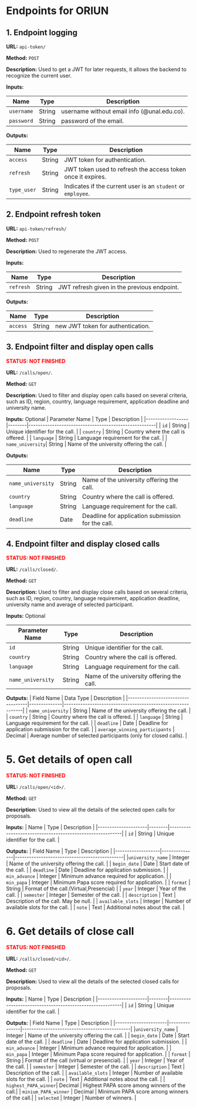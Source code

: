 # Endpoints for ORIUN

## 1. Endpoint logging
**URL:** `api-token/`

**Method:** `POST`

**Description:** Used to get a JWT for later requests, it allows the backend to 
recognize the current user.

**Inputs:**

| Name       | Type   | Description                                 |
|------------|--------|---------------------------------------------|
| `username` | String | username without email info (@unal.edu.co). |
| `password` | String | password of the email.                      |

**Outputs:**

| Name        | Type   | Description                                                  |
|-------------|--------|--------------------------------------------------------------|
| `access`    | String | JWT token for authentication.                                |
| `refresh`   | String | JWT token used to refresh the access token once it expires.  |
| `type_user` | String | Indicates if the current user is an `student` or `employee`. |


## 2. Endpoint refresh token
**URL:** `api-token/refresh/`

**Method:** `POST`

**Description:** Used to regenerate the JWT access.

**Inputs:**

| Name       | Type   | Description                                 |
|------------|--------|---------------------------------------------|
| `refresh`  | String | JWT refresh given in the previous endpoint. |

**Outputs:**

| Name        | Type   | Description                       |
|-------------|--------|-----------------------------------|
| `access`    | String | new JWT token for authentication. |


## 3. Endpoint filter and display open calls
<span style="color: red; font-weight: bold;"> STATUS: NOT FINISHED </span>

**URL:** `/calls/open/`. 

**Method:** `GET`

**Description:**  Used to filter and display open calls based on several criteria, such as ID, region, country, language requirement, application deadline and university name.

**Inputs:** Optional 
| Parameter Name   | Type   | Description                                          |
|------------------|--------|------------------------------------------------------|
| `id`             | String | Unique identifier for the call.                      |
| `country`        | String | Country where the call is offered.                   |
| `language`       | String | Language requirement for the call.                   |
| `name_university`| String | Name of the university offering the call.            |

**Outputs:**

| Name                | Type   | Description                                              |
|---------------------|--------|----------------------------------------------------------|
| `name_university`   | String | Name of the university offering the call.                |
| `country`           | String | Country where the call is offered.                       |
| `language`          | String | Language requirement for the call.                       |
| `deadline`          | Date   | Deadline for application submission for the call.        |

## 4. Endpoint filter and display closed calls
<span style="color: red; font-weight: bold;"> STATUS: NOT FINISHED </span>

**URL:** `/calls/closed/`. 

**Method:** `GET`

**Description:**  Used to filter and display close calls based on several criteria, such as ID, region, country, language requirement, application deadline, university name and average of selected participant.

**Inputs:** Optional

| Parameter Name   | Type   | Description                                          |
|------------------|--------|------------------------------------------------------|
| `id`             | String | Unique identifier for the call.                      |
| `country`        | String | Country where the call is offered.                   |
| `language`       | String | Language requirement for the call.                   |
| `name_university`| String | Name of the university offering the call.            |

**Outputs:**
| Field Name                        | Data Type    | Description                                                |
|-----------------------------------|--------------|------------------------------------------------------------|
| `name_university`                 | String       | Name of the university offering the call.                  |
| `country`                         | String       | Country where the call is offered.                         |
| `language`                        | String       | Language requirement for the call.                         |
| `deadline`                        | Date         | Deadline for application submission for the call.          |
| `average_winning_participants`    | Decimal      | Average number of selected participants (only for closed calls). |

# 5.  Get details of open call
<span style="color: red; font-weight: bold;"> STATUS: NOT FINISHED </span>

**URL:** `/calls/open/<id>/`. 

**Method:** `GET`

**Description:**  Used to view all the details of the selected open calls for proposals.

**Inputs:**
| Name                | Type   | Description                                              |
|---------------------|--------|----------------------------------------------------------|
| `id`                | String | Unique identifier for the call.                          |

**Outputs:**
| Field Name        | Type          | Description                                  |
|-------------------|---------------|----------------------------------------------|
|`university_name`  | Integer       | Name of the university offering the call.    |
| `begin_date`      |  Date         | Start date of the call.                      |
| `deadline`        | Date          | Deadline for application submission.         |
| `min_advance`     | Integer       | Minimum advance required for application.    |
| `min_papa`        | Integer       | Minimum Papa score required for application. |
| `format`          | String        | Format of the call.(Virtual,Presencial)      |
| `year`            | Integer       | Year of the call.                            |
| `semester`        | Integer       | Semester of the call.                        |
| `description`     | Text          | Description of the call. May be null.        |
| `available_slots` | Integer       | Number of available slots for the call.      |
| `note`            | Text          | Additional notes about the call.             |

# 6.  Get details of close call
<span style="color: red; font-weight: bold;"> STATUS: NOT FINISHED </span>

**URL:** `/calls/closed/<id>/`. 

**Method:** `GET`

**Description:**  Used to view all the details of the selected closed calls for proposals.

**Inputs:**
| Name                | Type   | Description                                              |
|---------------------|--------|----------------------------------------------------------|
| `id`                | String | Unique identifier for the call.                          |

**Outputs:**
| Field Name            | Type          | Description                                 |
|----------------------|---------------|----------------------------------------------|
|`university_name`     | Integer       | Name of the university offering the call.    |
| `begin_date`         |  Date         | Start date of the call.                      |
| `deadline`           | Date          | Deadline for application submission.         |
| `min_advance`        | Integer       | Minimum advance required for application.    |
| `min_papa`           | Integer       | Minimum Papa score required for application. |
| `format`             | String        | Format of the call (virtual or presencial).  |
| `year`               | Integer       | Year of the call.                            |
| `semester`           | Integer       | Semester of the call.                        |
| `description`        | Text          | Description of the call.                     |
| `available_slots`    | Integer       | Number of available slots for the call.      |
| `note`               | Text          | Additional notes about the call.             |
| `highest_PAPA_winner`| Decimal       | Highest PAPA score among winners of the call.|
| `minium_PAPA_winner` | Decimal       | Minimum PAPA score among winners of the call.|
| `selected`           | Integer       | Number of winners.                           |
